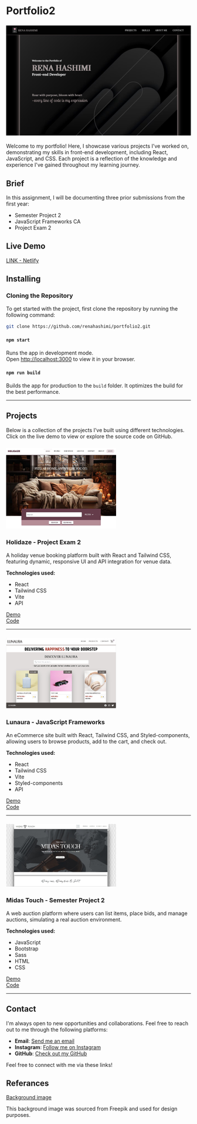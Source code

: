 # Portfolio2

### ![Portfolio Image](public/Portfolio2.jpg)

Welcome to my portfolio! Here, I showcase various projects I've worked on, demonstrating my skills in front-end development, including React, JavaScript, and CSS. Each project is a reflection of the knowledge and experience I've gained throughout my learning journey.

## Brief

In this assignment, I will be documenting three prior submissions from the first year:

- Semester Project 2
- JavaScript Frameworks CA
- Project Exam 2

## Live Demo

[LINK - Netlify ](https://portfolio-renahashimi.netlify.app/)

## Installing

### Cloning the Repository

To get started with the project, first clone the repository by running the following command:

```bash
git clone https://github.com/renahashimi/portfolio2.git
```

#### `npm start`

Runs the app in development mode.  
Open [http://localhost:3000](http://localhost:3000) to view it in your browser.

#### `npm run build`

Builds the app for production to the `build` folder. It optimizes the build for the best performance.

---

## Projects

Below is a collection of the projects I’ve built using different technologies. Click on the live demo to view or explore the source code on GitHub.

### <img src="public/Holidaze.jpg" alt="Holidaze Image" width="300" />

### **Holidaze - Project Exam 2**

A holiday venue booking platform built with React and Tailwind CSS, featuring dynamic, responsive UI and API integration for venue data.

**Technologies used:**

- React
- Tailwind CSS
- Vite
- API

[Demo](https://holidaze-pe2-rh.netlify.app/)  
[Code](https://github.com/renahashimi/holidaze-pe2.git)

---

### <img src="public/Lunaura.jpg" alt="Lunaura Image" width="300" />

### **Lunaura - JavaScript Frameworks**

An eCommerce site built with React, Tailwind CSS, and Styled-components, allowing users to browse products, add to the cart, and check out.

**Technologies used:**

- React
- Tailwind CSS
- Vite
- Styled-components
- API

[Demo](https://lunaura-rh-reactapp.netlify.app)  
[Code](https://github.com/renahashimi/fed-frameworks-ca.git)

---

### <img src="public/MidasTouch.jpeg" alt="MidasTouch Image" width="300" />

### **Midas Touch - Semester Project 2**

A web auction platform where users can list items, place bids, and manage auctions, simulating a real auction environment.

**Technologies used:**

- JavaScript
- Bootstrap
- Sass
- HTML
- CSS

[Demo](https://midastouch-rh-sp2.netlify.app/)  
[Code](https://github.com/renahashimi/SemesterProject2.git)

---

## Contact

I'm always open to new opportunities and collaborations. Feel free to reach out to me through the following platforms:

- **Email**: [Send me an email](mailto:r.ah@live.no)
- **Instagram**: [Follow me on Instagram](https://www.instagram.com/renahashimi/)
- **GitHub**: [Check out my GitHub](https://github.com/renahashimi)

Feel free to connect with me via these links!

## Referances

[Background image](https://www.freepik.com/free-vector/abstract-black-shapes-background-design_14649137.htm#fromView=search&page=1&position=28&uuid=0e09ed7c-db09-47eb-b4ab-8b9dce7788f5&query=black)

This background image was sourced from Freepik and used for design purposes.
